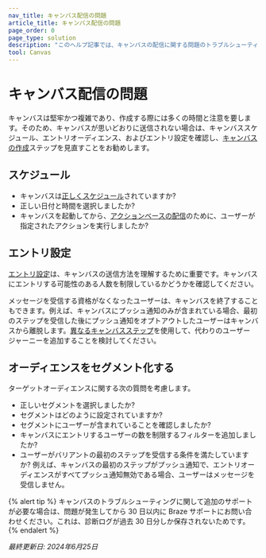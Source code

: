 ```yaml
---
nav_title: キャンバス配信の問題
article_title: キャンバス配信の問題
page_order: 0
page_type: solution
description: "このヘルプ記事では、キャンバスの配信に関する問題のトラブルシューティングについて説明します。"
tool: Canvas
---
```


# キャンバス配信の問題

キャンバスは堅牢かつ複雑であり、作成する際には多くの時間と注意を要します。そのため、キャンバスが思いどおりに送信されない場合は、キャンバススケジュール、エントリオーディエンス、およびエントリ設定を確認し、[キャンバスの作成]({{site.baseurl}}/user_guide/engagement_tools/canvas/create_a_canvas/create_a_canvas/)ステップを見直すことをお勧めします。

## スケジュール

- キャンバスは[正しくスケジュール]({{site.baseurl}}/user_guide/engagement_tools/canvas/create_a_canvas/create_a_canvas/#scheduled-delivery)されていますか?
- 正しい日付と時間を選択しましたか?
- キャンバスを起動してから、[アクションベースの配信]({{site.baseurl}}/user_guide/engagement_tools/canvas/create_a_canvas/create_a_canvas/#action-based-delivery)のために、ユーザーが指定されたアクションを実行しましたか?

## エントリ設定

[エントリ設定]({{site.baseurl}}/user_guide/engagement_tools/canvas/create_a_canvas/create_a_canvas/#step-2-set-up-your-canvas)は、キャンバスの送信方法を理解するために重要です。キャンバスにエントリする可能性のある人数を制限しているかどうかを確認してください。

メッセージを受信する資格がなくなったユーザーは、キャンバスを終了することもできます。例えば、キャンバスにプッシュ通知のみが含まれている場合、最初のステップを受信した後にプッシュ通知をオプトアウトしたユーザーはキャンバスから離脱します。[異なるキャンバスステップ]({{site.baseurl}}/user_guide/engagement_tools/canvas/canvas_components)を使用して、代わりのユーザー ジャーニーを追加することを検討してください。

## オーディエンスをセグメント化する

ターゲットオーディエンスに関する次の質問を考慮します。

- 正しいセグメントを選択しましたか?
- セグメントはどのように設定されていますか?
- セグメントにユーザーが含まれていることを確認しましたか?
- キャンバスにエントリするユーザーの数を制限するフィルターを追加しましたか?
- ユーザーがバリアントの最初のステップを受信する条件を満たしていますか? 例えば、キャンバスの最初のステップがプッシュ通知で、エントリオーディエンスがすべてプッシュ通知無効である場合、ユーザーはメッセージを受信しません。

{% alert tip %}
キャンバスのトラブルシューティングに関して追加のサポートが必要な場合は、問題が発生してから 30 日以内に Braze サポートにお問い合わせください。これは、診断ログが過去 30 日分しか保存されないためです。
{% endalert %}

_最終更新日: 2024年6月25日_